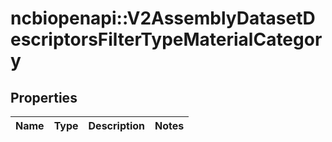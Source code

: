 # ncbiopenapi::V2AssemblyDatasetDescriptorsFilterTypeMaterialCategory


## Properties
Name | Type | Description | Notes
------------ | ------------- | ------------- | -------------


